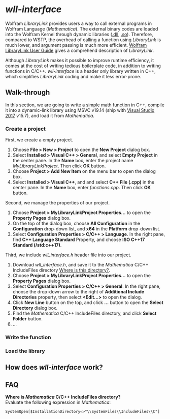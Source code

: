 # *wll-interface*
Wolfram *LibraryLink* provides users a way to call external programs in Wolfram Language (*Mathematica*). The external binary codes are loaded into the Wolfram Kernel through dynamic libraries ([.dll](https://en.wikipedia.org/wiki/Dynamic-link_library "Dynamic-link library - Wikipedia"), [.so](https://en.wikipedia.org/wiki/Library_(computing)#Shared_libraries "Library (computing) - Wikipedia")). Therefore, compared to WSTP, the overhead of calling a function using *LibraryLink* is much lower, and argument passing is much more efficient. [Wolfram LibraryLink User Guide](http://reference.wolfram.com/language/LibraryLink/tutorial/Overview.html) gives a comprehend description of *LibraryLink*.

Although *LibraryLink* makes it possible to improve runtime efficiency, it comes at the cost of writing tedious boilerplate code, in addition to writing functions in C/C++. *wll-interface* is a header only library written in C++, which simplifies *LibraryLink* coding and make it less error-prone. 

## Walk-through

In this section, we are going to write a simple math function in C++, compile it into a dynamic-link library using MSVC v19.14 (ship with [Visual Studio 2017](https://visualstudio.microsoft.com/vs/) v15.7), and load it from *Mathematica*.

### Create a project

First, we create a empty project.

1. Choose **File > New > Project** to open the **New Project** dialog box.
2. Select **Installed > Visual C++ > General**, and select **Empty Project** in the center pane. In the **Name** box, enter the project name *MyLibraryLinkProject*. Then click **OK** button.
4. Choose **Project > Add New Item** on the menu bar to open the dialog box.
5. Select **Installed > Visual C++**, and and select **C++ File (.cpp)** in the center pane. In the **Name** box, enter *functions.cpp*. Then click **OK** button.

Second, we manage the properties of our project.

1. Choose **Project > MyLibraryLinkProject Properties...** to open the **Property Pages** dialog box.  
2. On the top of the dialog box, choose **All Configuration** in the **Configuration** drop-down list, and **x64** in the **Platform** drop-down list.
3. Select **Configuration Properties > C/C++ > Language**. In the right pane, find **C++ Language Standard** Property, and choose **ISO C++17 Standard (/std:c++17)**.

Third, we include *wll_interface.h* header file into our project.

1. Download *wll_interface.h*, and save it to the *Mathematica* C/C++ IncludeFiles directory [Where is this directory?](#faq).
2. Choose **Project > MyLibraryLinkProject Properties...** to open the **Property Pages** dialog box.  
3. Select **Configuration Properties > C/C++ > General**. In the right pane, choose the drop-down arrow to the right of **Additional Include Directories** property, then select **<Edit...>** to open the dialog.
4. Click **New Line** button on the top, and click **...** button to open the **Select Directory** dialog box. 
5. Find the *Mathematica* C/C++ IncludeFiles directory, and click **Select Folder** button. 
6. ...

### Write the function

### Load the library


## How does *wll-interface* work?


## FAQ

**Where is *Mathematica* C/C++ IncludeFiles directory?**  
Evaluate the following expression in *Mathematica*: 

    SystemOpen[$InstallationDirectory<>"\\SystemFiles\\IncludeFiles\\C"]



